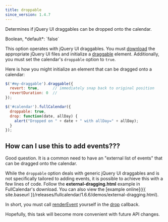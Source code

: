```yaml
---
title: droppable
since_version: 1.4.7
---
```


Determines if jQuery UI draggables can be dropped onto the calendar.

<div class='spec' markdown='1'>
Boolean, *default*: `false`
</div>

This option operates with jQuery UI draggables. You must [download](http://jqueryui.com/download) the appropriate jQuery UI files and initialize a [draggable](http://jqueryui.com/demos/draggable/) element. Additionally, you must set the calendar's `droppable` option to `true`.

Here is how you might initialize an element that can be dragged onto a calendar:

```js
$('#my-draggable').draggable({
  revert: true,      // immediately snap back to original position
  revertDuration: 0  //
});

$('#calendar').fullCalendar({
  droppable: true,
  drop: function(date, allDay) {
    alert("Dropped on " + date + " with allDay=" + allDay);
  }
});
```

## How can I use this to add events???

Good question. It is a common need to have an "external list of events" that can be dragged onto the calendar.

While the `droppable` option deals with generic jQuery UI draggables and is not specifically tailored to adding events, it is possible to achieve this with a few lines of code. Follow the **external-dragging.html** example in FullCalendar's download. You can also view the [example online]({{ site.baseurl }}/releases/fullcalendar/1.6.6/demos/external-dragging.html).

In short, you must call [renderEvent](renderEvent) yourself in the [drop](drop) callback.

<div class='version-info' markdown='1'>
Hopefully, this task will become more convenient with future API changes.
</div>
